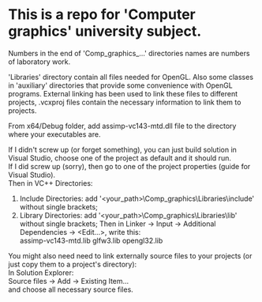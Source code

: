 # This is a repo for 'Computer graphics' university subject.

Numbers in the end of 'Comp_graphics_...' directories names are numbers of laboratory work.

'Libraries' directory contain all files needed for OpenGL. Also some classes in 'auxiliary' directories that provide some convenience with OpenGL programs.
External linking has been used to link these files to different projects, .vcxproj files contain the necessary information to link them to projects.

From x64/Debug folder, add assimp-vc143-mtd.dll file to the directory where your executables are.

If I didn't screw up (or forget something), you can just build solution in Visual Studio, choose one of the project as default and it should run.<br>
If I did screw up (sorry), then go to one of the project properties (guide for Visual Studio).<br>
Then in VC++ Directories:
1) Include Directories: add '<your_path>\Comp_graphics\Libraries\include' without single brackets;
2) Library Directories: add '<your_path>\Comp_graphics\Libraries\lib' without single brackets;
Then in Linker -> Input -> Additional Dependencies -> <Edit...>, write this:<br>
assimp-vc143-mtd.lib
glfw3.lib
opengl32.lib

You might also need need to link externally source files to your projects (or just copy them to a project's directory):<br>
In Solution Explorer:<br>
Source files -> Add -> Existing Item...<br>
and choose all necessary source files.
